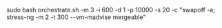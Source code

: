 sudo bash orchestrate.sh -m 3 -i 600 -d 1 -p 10000 -s 20 -c "swapoff -a; stress-ng -m 2 -t 300 --vm-madvise mergeable"
